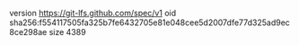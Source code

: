 version https://git-lfs.github.com/spec/v1
oid sha256:f554117505fa325b7fe6432705e81e048cee5d2007dfe77d325ad9ec8ce298ae
size 4389
